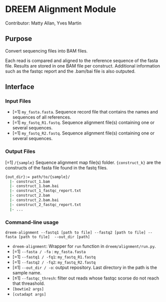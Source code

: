 # DREEM Alignment Module
Contributor: Matty Allan, Yves Martin

## Purpose
Convert sequencing files into BAM files. 

Each read is compared and aligned to the reference sequence of the fasta file. Results are stored in one BAM file per construct. Additional information such as the fastqc report and the .bam/bai file is also outputed. 

## Interface

### Input Files
- [=1] ```my_fasta.fasta```. Sequence record file that contains the names and sequences of all references.
- [=1] ```my_fastq_R1.fastq```. Sequence alignment file(s) containing one or several sequences. 
- [=1] ```my_fastq_R2.fastq```. Sequence alignment file(s) containing one or several sequences. 

### Output Files

[=1] `/{sample}` Sequence alignment map file(s) folder. `{construct_k}` are the constructs of the fasta file found in the fastq files. 

```bash
{out_dir}:= path/to/{sample}/
  |- construct_1.bam
  |- construct_1.bam.bai
  |- construct_1_fastqc_report.txt
  |- construct_2.bam
  |- construct_2.bam.bai
  |- construct_2_fastqc_report.txt
  |- ...
```

### Command-line usage

```dreem-alignment --fastq1 [path to file] --fastq2 [path to file] --fasta [path to file]  --out_dir [path]```

- ```dreem-alignment```: Wrapper for ```run``` function in ```dreem/alignment/run.py```. 
- [=1] `--fasta / -fa` : ```my_fasta.fasta```
- [=1] `--fastq1 / -fq1`: ```my_fastq_R1.fastq```
- [=1] `--fastq2 / -fq2`: ```my_fastq_R2.fastq```
- [≤1] `--out_dir / -o`: output repository. Last directory in the path is the sample name.
- [≤1] `--fastqc_thresh`: filter out reads whose fastqc scorse do not reach that threashold.
- `[bowtie2 args]`
- `[cutadapt args]`
